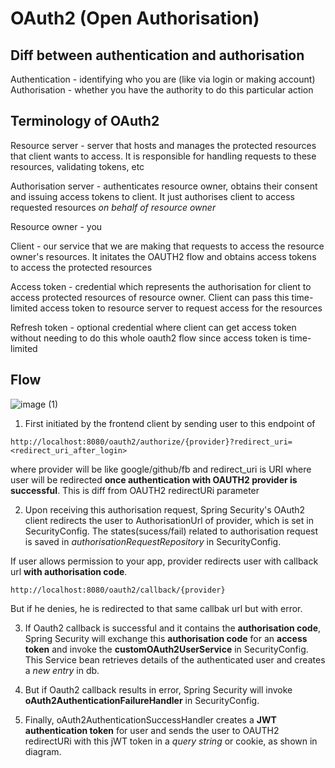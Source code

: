 # OAuth2 (Open Authorisation)

## Diff between authentication and authorisation
Authentication - identifying who you are (like via login or making account)
Authorisation - whether you have the authority to do this particular action

## Terminology of OAuth2
Resource server - server that hosts and manages the protected resources that client wants to access. It is 
responsible for handling requests to these resources, validating tokens, etc

Authorisation server - authenticates resource owner, obtains their consent and issuing access tokens to client. It just
authorises client to access requested resources *on behalf of resource owner*

Resource owner - you

Client - our service that we are making that requests to access the resource owner's resources. It initates the OAUTH2 
flow and obtains access tokens to access the protected resources

Access token - credential which represents the authorisation for client to access protected resources of resource
owner. Client can pass this time-limited access token to resource server to request access for the resources

Refresh token - optional credential where client can get access token without needing to do this whole oauth2 flow since
access token is time-limited

## Flow 
![image (1)](https://github.com/brian6484/CSKnowledge/assets/56388433/eb40c5cb-fa5f-47e6-9040-4ed949ae16a6)

1) First initiated by the frontend client by sending user to this endpoint of
```
http://localhost:8080/oauth2/authorize/{provider}?redirect_uri=<redirect_uri_after_login>
```
where provider will be like google/github/fb and redirect_uri is URI where user will be redirected **once authentication with OAUTH2 provider is successful**. This is diff from OAUTH2 redirectURi parameter

2) Upon receiving this authorisation request, Spring Security's OAuth2 client redirects the user to AuthorisationUrl of provider, which
is set in SecurityConfig. The states(sucess/fail) related to authorisation request is saved in *authorisationRequestRepository* in SecurityConfig.

If user allows permission to your app, provider redirects user with callback url **with authorisation code**.

```
http://localhost:8080/oauth2/callback/{provider}
```

But if he denies, he is redirected to that same callbak url but with error. 

3) If Oauth2 callback is successful and it contains the **authorisation code**, Spring Security will exchange this **authorisation code**
for an **access token** and invoke the **customOAuth2UserService** in SecurityConfig. This Service bean retrieves details of the
authenticated user and creates a *new entry* in db.

4) But if Oauth2 callback results in error, Spring Security will invoke **oAuth2AuthenticationFailureHandler** in SecurityConfig.

5) Finally, oAuth2AuthenticationSuccessHandler creates a **JWT authentication token** for user and sends the user to  OAUTH2 redirectURi
with this jWT token in a *query string* or cookie, as shown in diagram.

